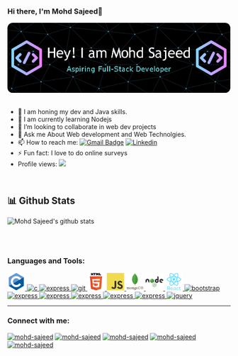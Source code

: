 ### Hi there, I'm Mohd Sajeed👋 

<picture>
 <source media="(prefers-color-scheme: dark)" srcset="https://raw.githubusercontent.com/mohd-sajeed/mohd-Sajeed/master/github-header-image.png">
 <source media="(prefers-color-scheme: light)" srcset="https://raw.githubusercontent.com/mohd-sajeed/mohd-Sajeed/master/github-header-image.png">
 <img alt="Aspiring FullStack Developer" src="https://raw.githubusercontent.com/mohd-sajeed/mohd-Sajeed/master/github-header-image.png">
</picture>






<br>
<br>


- 🔭 I am honing my dev and Java skills.
- 🌱 I am currently learning Nodejs 
- 👯 I’m looking to collaborate in web dev projects
- 💬 Ask me About Web development and Web Technolgies.
- 📫 How to reach me: [![Gmail Badge](https://img.shields.io/badge/-Gmail-c14438?style=flat-square&logo=Gmail&logoColor=white&link=mailto:mohdsajeed871@gmail.com)](mailto:mohdsajeed871@gmail.com) [![Linkedin](https://img.shields.io/badge/-LinkedIn-blue?style=flat&logo=Linkedin&logoColor=white)](https://in.linkedin.com/in/mohd-sajeed-939a001bb)
- ⚡ Fun fact: I love to do online surveys
- Profile views: ![](https://komarev.com/ghpvc/?username=mohd-sajeed)


<br>
<h2>📊 Github Stats</h2>

![Mohd Sajeed's github stats]([https://github-readme-stats.vercel.app/api?username=mohd-sajeed&theme=onedark])

<br>

<br />

### Languages and Tools:

<p align="left"> 
  <a href="https://www.cprogramming.com/" target="_blank"> <img src="https://raw.githubusercontent.com/devicons/devicon/master/icons/c/c-original.svg" alt="c" width="40" height="40"/> </a> 
   <a href="https://www.java.com/en/" target="_blank"> <img src="https://user-images.githubusercontent.com/25181517/117201156-9a724800-adec-11eb-9a9d-3cd0f67da4bc.png" alt="c" width="40" height="40"/> </a> 
  <a href="https://expressjs.com" target="_blank"> <img src="https://user-images.githubusercontent.com/25181517/183859966-a3462d8d-1bc7-4880-b353-e2cbed900ed6.png" alt="express" width="40" height="40"/> </a> 
  <a href="https://git-scm.com/" target="_blank"> <img src="https://www.vectorlogo.zone/logos/git-scm/git-scm-icon.svg" alt="git" width="40" height="40"/> </a> 
  <a href="https://www.w3.org/html/" target="_blank"> <img src="https://raw.githubusercontent.com/devicons/devicon/master/icons/html5/html5-original-wordmark.svg" alt="html5" width="40" height="40"/> </a> 
  <a href="https://developer.mozilla.org/en-US/docs/Web/JavaScript" target="_blank"> <img src="https://raw.githubusercontent.com/devicons/devicon/master/icons/javascript/javascript-original.svg" alt="javascript" width="40" height="40"/> </a>
  <a href="https://www.mongodb.com/" target="_blank"> <img src="https://raw.githubusercontent.com/devicons/devicon/master/icons/mongodb/mongodb-original-wordmark.svg" alt="mongodb" width="40" height="40"/> </a> 
  <a href="https://nodejs.org" target="_blank"> <img src="https://raw.githubusercontent.com/devicons/devicon/master/icons/nodejs/nodejs-original-wordmark.svg" alt="nodejs" width="40" height="40"/> </a> 
  <a href="https://reactjs.org/" target="_blank"> <img src="https://raw.githubusercontent.com/devicons/devicon/master/icons/react/react-original-wordmark.svg" alt="react" width="40" height="40"/> </a> 
  <a href="https://getbootstrap.com" target="_blank"> <img src="https://img.icons8.com/color/bootstrap.png" alt="bootstrap" width="40" height="40"/> </a>
 <a href="https://redux.js.org/" target="_blank"> <img src="https://user-images.githubusercontent.com/25181517/187896150-cc1dcb12-d490-445c-8e4d-1275cd2388d6.png" alt="express" width="40" height="40"/> </a> 
  <a href="https://www.mysql.com/" target="_blank"> <img src="https://user-images.githubusercontent.com/25181517/183896128-ec99105a-ec1a-4d85-b08b-1aa1620b2046.png" alt="express" width="40" height="40"/> </a> 
 <a href="https://aws.amazon.com/what-is-aws/" target="_blank"> <img src="https://user-images.githubusercontent.com/25181517/183896132-54262f2e-6d98-41e3-8888-e40ab5a17326.png" alt="express" width="40" height="40"/> </a>  
  <a href="https://github.com/" target="_blank"> <img src="https://user-images.githubusercontent.com/25181517/192108374-8da61ba1-99ec-41d7-80b8-fb2f7c0a4948.png" alt="express" width="40" height="40"/> </a>  
  <a href="https://code.visualstudio.com/" target="_blank"> <img src="https://user-images.githubusercontent.com/25181517/192108891-d86b6220-e232-423a-bf5f-90903e6887c3.png" alt="express" width="40" height="40"/> </a> 
  <a href="https://jquery.com" target="_blank"> <img src="https://img.icons8.com/ios/jquery.png" alt="jquery" width="40" height="40"/> </a> 
</p>



---  


<h3 align="left">Connect with me:</h3>
<p align="left">

<a href="https://in.linkedin.com/in/mohd-sajeed-939a001bb" target="blank"><img align="center" src="https://raw.githubusercontent.com/rahuldkjain/github-profile-readme-generator/master/src/images/icons/Social/linked-in-alt.svg" alt="mohd-sajeed" height="30" width="40" /></a>
<a href="https://www.instagram.com/sajid44k/" target="blank"><img align="center" src="https://raw.githubusercontent.com/rahuldkjain/github-profile-readme-generator/master/src/images/icons/Social/instagram.svg" alt="mohd-sajeed" height="30" width="40" /></a>
<a href="https://www.hackerrank.com/mohdsajeed871?hr_r=1" target="blank"><img align="center" src="https://raw.githubusercontent.com/rahuldkjain/github-profile-readme-generator/master/src/images/icons/Social/hackerrank.svg" alt="mohd-sajeed" height="30" width="40" /></a>
<a href="https://leetcode.com/Sajid4k/" target="blank"><img align="center" src="https://raw.githubusercontent.com/rahuldkjain/github-profile-readme-generator/master/src/images/icons/Social/leet-code.svg" alt="mohd-sajeed" height="30" width="40" /></a>
<a href="https://auth.geeksforgeeks.org/user/mohdsajeed" target="blank"><img align="center" src="https://raw.githubusercontent.com/rahuldkjain/github-profile-readme-generator/master/src/images/icons/Social/geeks-for-geeks.svg" alt="mohd-sajeed" height="30" width="40" /></a>
</p>


